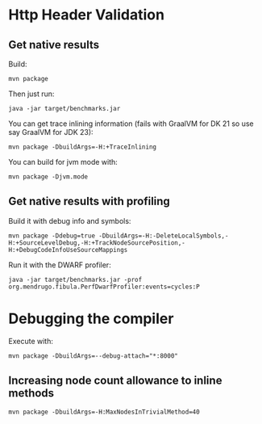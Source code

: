 # Http Header Validation

## Get native results

Build:

```shell
mvn package
```

Then just run:
```shell
java -jar target/benchmarks.jar
```

You can get trace inlining information (fails with GraalVM for DK 21 so use say GraalVM for JDK 23):

```shell
mvn package -DbuildArgs=-H:+TraceInlining
```

You can build for jvm mode with:

```shell
mvn package -Djvm.mode
```

## Get native results with profiling

Build it with debug info and symbols:

```shell
mvn package -Ddebug=true -DbuildArgs=-H:-DeleteLocalSymbols,-H:+SourceLevelDebug,-H:+TrackNodeSourcePosition,-H:+DebugCodeInfoUseSourceMappings
```

Run it with the DWARF profiler:

```shell
java -jar target/benchmarks.jar -prof org.mendrugo.fibula.PerfDwarfProfiler:events=cycles:P
```

# Debugging the compiler

Execute with:

```shell
mvn package -DbuildArgs=--debug-attach="*:8000"
```

## Increasing node count allowance to inline methods

```shell
mvn package -DbuildArgs=-H:MaxNodesInTrivialMethod=40
```
